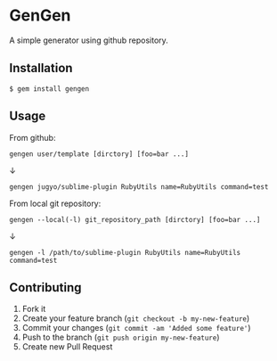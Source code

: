 # GenGen

A simple generator using github repository.

## Installation

    $ gem install gengen

## Usage

From github:

    gengen user/template [dirctory] [foo=bar ...]

↓

    gengen jugyo/sublime-plugin RubyUtils name=RubyUtils command=test

From local git repository:

    gengen --local(-l) git_repository_path [dirctory] [foo=bar ...]

↓

    gengen -l /path/to/sublime-plugin RubyUtils name=RubyUtils command=test

## Contributing

1. Fork it
2. Create your feature branch (`git checkout -b my-new-feature`)
3. Commit your changes (`git commit -am 'Added some feature'`)
4. Push to the branch (`git push origin my-new-feature`)
5. Create new Pull Request
